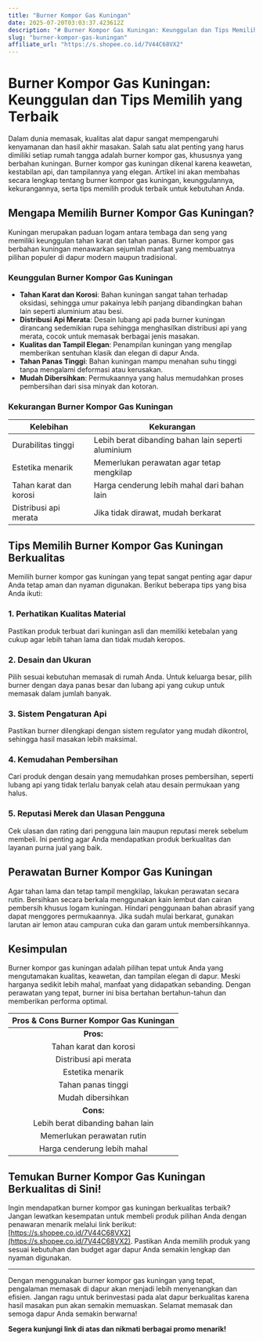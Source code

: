 ```yaml
---
title: "Burner Kompor Gas Kuningan"
date: 2025-07-20T03:03:37.423612Z
description: "# Burner Kompor Gas Kuningan: Keunggulan dan Tips Memilih yang Terbaik..."
slug: "burner-kompor-gas-kuningan"
affiliate_url: "https://s.shopee.co.id/7V44C68VX2"
---
```

# Burner Kompor Gas Kuningan: Keunggulan dan Tips Memilih yang Terbaik

Dalam dunia memasak, kualitas alat dapur sangat mempengaruhi kenyamanan dan hasil akhir masakan. Salah satu alat penting yang harus dimiliki setiap rumah tangga adalah burner kompor gas, khususnya yang berbahan kuningan. Burner kompor gas kuningan dikenal karena keawetan, kestabilan api, dan tampilannya yang elegan. Artikel ini akan membahas secara lengkap tentang burner kompor gas kuningan, keunggulannya, kekurangannya, serta tips memilih produk terbaik untuk kebutuhan Anda.

## Mengapa Memilih Burner Kompor Gas Kuningan?

Kuningan merupakan paduan logam antara tembaga dan seng yang memiliki keunggulan tahan karat dan tahan panas. Burner kompor gas berbahan kuningan menawarkan sejumlah manfaat yang membuatnya pilihan populer di dapur modern maupun tradisional.

### Keunggulan Burner Kompor Gas Kuningan

- **Tahan Karat dan Korosi**: Bahan kuningan sangat tahan terhadap oksidasi, sehingga umur pakainya lebih panjang dibandingkan bahan lain seperti aluminium atau besi.
- **Distribusi Api Merata**: Desain lubang api pada burner kuningan dirancang sedemikian rupa sehingga menghasilkan distribusi api yang merata, cocok untuk memasak berbagai jenis masakan.
- **Kualitas dan Tampil Elegan**: Penampilan kuningan yang mengilap memberikan sentuhan klasik dan elegan di dapur Anda.
- **Tahan Panas Tinggi**: Bahan kuningan mampu menahan suhu tinggi tanpa mengalami deformasi atau kerusakan.
- **Mudah Dibersihkan**: Permukaannya yang halus memudahkan proses pembersihan dari sisa minyak dan kotoran.

### Kekurangan Burner Kompor Gas Kuningan

| Kelebihan                         | Kekurangan                                              |
|-----------------------------------|---------------------------------------------------------|
| Durabilitas tinggi               | Lebih berat dibanding bahan lain seperti aluminium    |
| Estetika menarik                 | Memerlukan perawatan agar tetap mengkilap             |
| Tahan karat dan korosi          | Harga cenderung lebih mahal dari bahan lain           |
| Distribusi api merata            | Jika tidak dirawat, mudah berkarat                     |

## Tips Memilih Burner Kompor Gas Kuningan Berkualitas

Memilih burner kompor gas kuningan yang tepat sangat penting agar dapur Anda tetap aman dan nyaman digunakan. Berikut beberapa tips yang bisa Anda ikuti:

### 1. Perhatikan Kualitas Material

Pastikan produk terbuat dari kuningan asli dan memiliki ketebalan yang cukup agar lebih tahan lama dan tidak mudah keropos.

### 2. Desain dan Ukuran

Pilih sesuai kebutuhan memasak di rumah Anda. Untuk keluarga besar, pilih burner dengan daya panas besar dan lubang api yang cukup untuk memasak dalam jumlah banyak.

### 3. Sistem Pengaturan Api

Pastikan burner dilengkapi dengan sistem regulator yang mudah dikontrol, sehingga hasil masakan lebih maksimal.

### 4. Kemudahan Pembersihan

Cari produk dengan desain yang memudahkan proses pembersihan, seperti lubang api yang tidak terlalu banyak celah atau desain permukaan yang halus.

### 5. Reputasi Merek dan Ulasan Pengguna

Cek ulasan dan rating dari pengguna lain maupun reputasi merek sebelum membeli. Ini penting agar Anda mendapatkan produk berkualitas dan layanan purna jual yang baik.

## Perawatan Burner Kompor Gas Kuningan

Agar tahan lama dan tetap tampil mengkilap, lakukan perawatan secara rutin. Bersihkan secara berkala menggunakan kain lembut dan cairan pembersih khusus logam kuningan. Hindari penggunaan bahan abrasif yang dapat menggores permukaannya. Jika sudah mulai berkarat, gunakan larutan air lemon atau campuran cuka dan garam untuk membersihkannya.

## Kesimpulan

Burner kompor gas kuningan adalah pilihan tepat untuk Anda yang mengutamakan kualitas, keawetan, dan tampilan elegan di dapur. Meski harganya sedikit lebih mahal, manfaat yang didapatkan sebanding. Dengan perawatan yang tepat, burner ini bisa bertahan bertahun-tahun dan memberikan performa optimal.

| Pros & Cons Burner Kompor Gas Kuningan |
|:---------------------------------------:|
| **Pros:**                            |
| Tahan karat dan korosi             |
| Distribusi api merata              |
| Estetika menarik                   |
| Tahan panas tinggi                |
| Mudah dibersihkan                |
| **Cons:**                           |
| Lebih berat dibanding bahan lain  |
| Memerlukan perawatan rutin       |
| Harga cenderung lebih mahal      |

## Temukan Burner Kompor Gas Kuningan Berkualitas di Sini!

Ingin mendapatkan burner kompor gas kuningan berkualitas terbaik? Jangan lewatkan kesempatan untuk membeli produk pilihan Anda dengan penawaran menarik melalui link berikut: [https://s.shopee.co.id/7V44C68VX2](https://s.shopee.co.id/7V44C68VX2). Pastikan Anda memilih produk yang sesuai kebutuhan dan budget agar dapur Anda semakin lengkap dan nyaman digunakan.

---

Dengan menggunakan burner kompor gas kuningan yang tepat, pengalaman memasak di dapur akan menjadi lebih menyenangkan dan efisien. Jangan ragu untuk berinvestasi pada alat dapur berkualitas karena hasil masakan pun akan semakin memuaskan. Selamat memasak dan semoga dapur Anda semakin berwarna!

**Segera kunjungi link di atas dan nikmati berbagai promo menarik!**